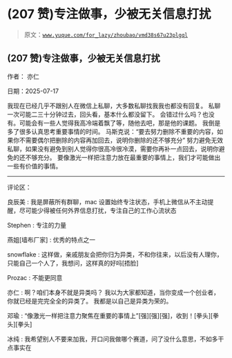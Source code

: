 # (207 赞)专注做事，少被无关信息打扰

> 原文：[`www.yuque.com/for_lazy/zhoubao/vmd38s67u23plgql`](https://www.yuque.com/for_lazy/zhoubao/vmd38s67u23plgql)

## (207 赞)专注做事，少被无关信息打扰

作者： 亦仁

日期：2025-07-17

我现在已经几乎不跟别人在微信上私聊，大多数私聊找我我也都没有回复。 私聊一次可能二三十分钟过去，回头看，基本什么都没留下。
会错过什么吗？也没有。可能会有一些人觉得我高冷端着飘了等，随他去吧，那是他的课题。 我倒是多了很多认真思考重要事情的时间。
马斯克说：“要去努力删除不重要的内容，如果你不需要偶尔把删除的内容再加回去，说明你删除的还不够充分”
努力避免无效私聊，如果没有避免到别人觉得你很高冷很冷漠，需要你再补一点回去，说明你避免的还不够充分。
要像激光一样把注意力放在最重要的事情上，我们才可能做出一些有价值的事情。

* * *

评论区：

良辰美 : 我是屏蔽所有群聊，mac 设置始终专注状态，手机上微信从不主动提醒，尽可能少得被任何外界信息打扰，专注自己的工作心流状态

Stephen : 专注的力量

燕姐[墙布厂家] : 优秀的特点之一

snowflake : 这样做，亲戚朋友会把你归为异类，不和你往来，以后没有人理你，只能自己一个人了，我想问，这样真的好吗[捂脸]

Prozac : 不能更同意

亦仁 : 啊？咱们本身不就是异类吗？ 我以为大家都知道，当你变成一个创业者，你就已经是完完全全的异类了。 我都是以自己是异类为荣的。

邓瑜 : “像激光一样把注意力聚焦在重要的事情上”[强][强][强]，收到！[拳头][拳头][拳头]

冰纯 : 我希望别人不要来加我，开口问我做哪个赛道，问了没什么意思，不如多干点事实在